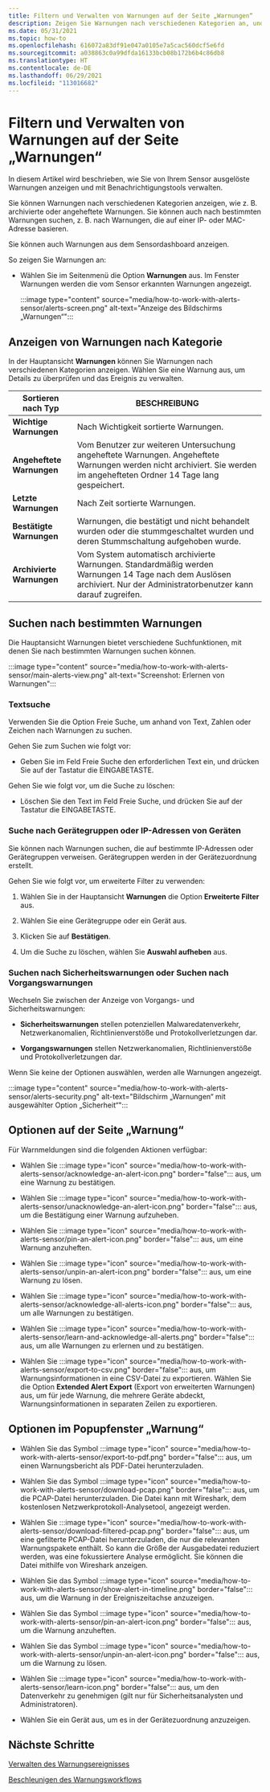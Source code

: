 ```yaml
---
title: Filtern und Verwalten von Warnungen auf der Seite „Warnungen“
description: Zeigen Sie Warnungen nach verschiedenen Kategorien an, und verwenden Sie Suchfunktionen zum Suchen nach bestimmten Warnungen.
ms.date: 05/31/2021
ms.topic: how-to
ms.openlocfilehash: 616072a83df91e047a0105e7a5cac560dcf5e6fd
ms.sourcegitcommit: a038863c0a99dfda16133bcb08b172b6b4c86db8
ms.translationtype: HT
ms.contentlocale: de-DE
ms.lasthandoff: 06/29/2021
ms.locfileid: "113016682"
---
```

# <a name="filter-and-manage-alerts-from-the-alerts-page"></a>Filtern und Verwalten von Warnungen auf der Seite „Warnungen“ 

In diesem Artikel wird beschrieben, wie Sie von Ihrem Sensor ausgelöste Warnungen anzeigen und mit Benachrichtigungstools verwalten.

Sie können Warnungen nach verschiedenen Kategorien anzeigen, wie z. B. archivierte oder angeheftete Warnungen. Sie können auch nach bestimmten Warnungen suchen, z. B. nach Warnungen, die auf einer IP- oder MAC-Adresse basieren.  

Sie können auch Warnungen aus dem Sensordashboard anzeigen.

So zeigen Sie Warnungen an:

- Wählen Sie im Seitenmenü die Option **Warnungen** aus. Im Fenster Warnungen werden die vom Sensor erkannten Warnungen angezeigt.

  :::image type="content" source="media/how-to-work-with-alerts-sensor/alerts-screen.png" alt-text="Anzeige des Bildschirms „Warnungen“":::

## <a name="view-alerts-by-category"></a>Anzeigen von Warnungen nach Kategorie

In der Hauptansicht **Warnungen** können Sie Warnungen nach verschiedenen Kategorien anzeigen. Wählen Sie eine Warnung aus, um Details zu überprüfen und das Ereignis zu verwalten.

| Sortieren nach Typ | BESCHREIBUNG |
|--|--|
| **Wichtige Warnungen** | Nach Wichtigkeit sortierte Warnungen. |
| **Angeheftete Warnungen** | Vom Benutzer zur weiteren Untersuchung angeheftete Warnungen. Angeheftete Warnungen werden nicht archiviert. Sie werden im angehefteten Ordner 14 Tage lang gespeichert. |
| **Letzte Warnungen** | Nach Zeit sortierte Warnungen. |
| **Bestätigte Warnungen** | Warnungen, die bestätigt und nicht behandelt wurden oder die stummgeschaltet wurden und deren Stummschaltung aufgehoben wurde. |
| **Archivierte Warnungen** | Vom System automatisch archivierte Warnungen. Standardmäßig werden Warnungen 14 Tage nach dem Auslösen archiviert. Nur der Administratorbenutzer kann darauf zugreifen. |

## <a name="search-for-alerts-of-interest"></a>Suchen nach bestimmten Warnungen

Die Hauptansicht Warnungen bietet verschiedene Suchfunktionen, mit denen Sie nach bestimmten Warnungen suchen können.

:::image type="content" source="media/how-to-work-with-alerts-sensor/main-alerts-view.png" alt-text="Screenshot: Erlernen von Warnungen":::

### <a name="text-search"></a>Textsuche

Verwenden Sie die Option Freie Suche, um anhand von Text, Zahlen oder Zeichen nach Warnungen zu suchen.

Gehen Sie zum Suchen wie folgt vor:

- Geben Sie im Feld Freie Suche den erforderlichen Text ein, und drücken Sie auf der Tastatur die EINGABETASTE.

Gehen Sie wie folgt vor, um die Suche zu löschen:

- Löschen Sie den Text im Feld Freie Suche, und drücken Sie auf der Tastatur die EINGABETASTE.

### <a name="device-group-or-device-ip-address-search"></a>Suche nach Gerätegruppen oder IP-Adressen von Geräten

Sie können nach Warnungen suchen, die auf bestimmte IP-Adressen oder Gerätegruppen verweisen. Gerätegruppen werden in der Gerätezuordnung erstellt.

Gehen Sie wie folgt vor, um erweiterte Filter zu verwenden:

1. Wählen Sie in der Hauptansicht **Warnungen** die Option **Erweiterte Filter** aus.

2. Wählen Sie eine Gerätegruppe oder ein Gerät aus.

3. Klicken Sie auf **Bestätigen**.

4. Um die Suche zu löschen, wählen Sie **Auswahl aufheben** aus.

### <a name="security-versus-operational-alert-search"></a>Suchen nach Sicherheitswarnungen oder Suchen nach Vorgangswarnungen

Wechseln Sie zwischen der Anzeige von Vorgangs- und Sicherheitswarnungen:

- **Sicherheitswarnungen** stellen potenziellen Malwaredatenverkehr, Netzwerkanomalien, Richtlinienverstöße und Protokollverletzungen dar.

- **Vorgangswarnungen** stellen Netzwerkanomalien, Richtlinienverstöße und Protokollverletzungen dar.

Wenn Sie keine der Optionen auswählen, werden alle Warnungen angezeigt.

:::image type="content" source="media/how-to-work-with-alerts-sensor/alerts-security.png" alt-text="Bildschirm „Warnungen“ mit ausgewählter Option „Sicherheit“":::

## <a name="alert-page-options"></a>Optionen auf der Seite „Warnung“

Für Warnmeldungen sind die folgenden Aktionen verfügbar:

- Wählen Sie :::image type="icon" source="media/how-to-work-with-alerts-sensor/acknowledge-an-alert-icon.png" border="false"::: aus, um eine Warnung zu bestätigen.

- Wählen Sie :::image type="icon" source="media/how-to-work-with-alerts-sensor/unacknowledge-an-alert-icon.png" border="false"::: aus, um die Bestätigung einer Warnung aufzuheben.

- Wählen Sie :::image type="icon" source="media/how-to-work-with-alerts-sensor/pin-an-alert-icon.png" border="false"::: aus, um eine Warnung anzuheften.

- Wählen Sie :::image type="icon" source="media/how-to-work-with-alerts-sensor/unpin-an-alert-icon.png" border="false"::: aus, um eine Warnung zu lösen.

- Wählen Sie :::image type="icon" source="media/how-to-work-with-alerts-sensor/acknowledge-all-alerts-icon.png" border="false"::: aus, um alle Warnungen zu bestätigen.

- Wählen Sie :::image type="icon" source="media/how-to-work-with-alerts-sensor/learn-and-acknowledge-all-alerts.png" border="false"::: aus, um alle Warnungen zu erlernen und zu bestätigen.

- Wählen Sie :::image type="icon" source="media/how-to-work-with-alerts-sensor/export-to-csv.png" border="false"::: aus, um Warnungsinformationen in eine CSV-Datei zu exportieren. Wählen Sie die Option **Extended Alert Export** (Export von erweiterten Warnungen) aus, um für jede Warnung, die mehrere Geräte abdeckt, Warnungsinformationen in separaten Zeilen zu exportieren.

## <a name="alert-pop-up-window-options"></a>Optionen im Popupfenster „Warnung“

- Wählen Sie das Symbol :::image type="icon" source="media/how-to-work-with-alerts-sensor/export-to-pdf.png" border="false"::: aus, um einen Warnungsbericht als PDF-Datei herunterzuladen.

- Wählen Sie das Symbol :::image type="icon" source="media/how-to-work-with-alerts-sensor/download-pcap.png" border="false"::: aus, um die PCAP-Datei herunterzuladen. Die Datei kann mit Wireshark, dem kostenlosen Netzwerkprotokoll-Analysetool, angezeigt werden.

- Wählen Sie :::image type="icon" source="media/how-to-work-with-alerts-sensor/download-filtered-pcap.png" border="false"::: aus, um eine gefilterte PCAP-Datei herunterzuladen, die nur die relevanten Warnungspakete enthält. So kann die Größe der Ausgabedatei reduziert werden, was eine fokussiertere Analyse ermöglicht. Sie können die Datei mithilfe von Wireshark anzeigen.

- Wählen Sie das Symbol :::image type="icon" source="media/how-to-work-with-alerts-sensor/show-alert-in-timeline.png" border="false"::: aus, um die Warnung in der Ereigniszeitachse anzuzeigen.

- Wählen Sie das Symbol :::image type="icon" source="media/how-to-work-with-alerts-sensor/pin-an-alert-icon.png" border="false"::: aus, um die Warnung anzuheften.

- Wählen Sie das Symbol :::image type="icon" source="media/how-to-work-with-alerts-sensor/unpin-an-alert-icon.png" border="false"::: aus, um die Warnung zu lösen.

- Wählen Sie :::image type="icon" source="media/how-to-work-with-alerts-sensor/learn-icon.png" border="false"::: aus, um den Datenverkehr zu genehmigen (gilt nur für Sicherheitsanalysten und Administratoren).

- Wählen Sie ein Gerät aus, um es in der Gerätezuordnung anzuzeigen.

## <a name="next-steps"></a>Nächste Schritte

[Verwalten des Warnungsereignisses](how-to-manage-the-alert-event.md)

[Beschleunigen des Warnungsworkflows](how-to-accelerate-alert-incident-response.md)
